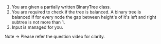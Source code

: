 1. You are given a partially written BinaryTree class.
2. You are required to check if the tree is balanced. A binary tree is balanced if for every node the gap between height's of it's left and right subtree is not more than 1.
3. Input is managed for you. 

Note -> Please refer the question video for clarity.

